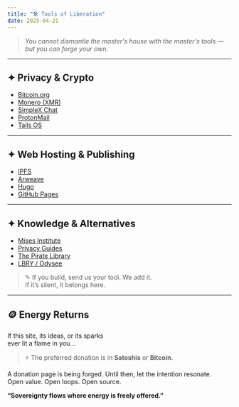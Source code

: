 ```yaml
---
title: "🛠️ Tools of Liberation"
date: 2025-04-21
---
```


> *You cannot dismantle the master's house with the master's tools —  
but you can forge your own.*

---

## ✦ Privacy & Crypto

- [Bitcoin.org](https://bitcoin.org)
- [Monero (XMR)](https://www.getmonero.org)
- [SimpleX Chat](https://simplex.chat)
- [ProtonMail](https://proton.me)
- [Tails OS](https://tails.net)

---

## ✦ Web Hosting & Publishing

- [IPFS](https://ipfs.tech)
- [Arweave](https://www.arweave.org)
- [Hugo](https://gohugo.io)
- [GitHub Pages](https://pages.github.com)

---

## ✦ Knowledge & Alternatives

- [Mises Institute](https://mises.org)
- [Privacy Guides](https://privacyguides.org)
- [The Pirate Library](https://www.pirate-library.com/)
- [LBRY / Odysee](https://odysee.com/)

> ✎ If you build, send us your tool. We add it.  
> If it’s silent, it belongs here.

---

## 🪙 Energy Returns

If this site, its ideas, or its sparks  
ever lit a flame in you...

> ⚡ The preferred donation is in **Satoshis** or **Bitcoin**.

A donation page is being forged. Until then, let the intention resonate.  
Open value. Open loops. Open source.

**“Sovereignty flows where energy is freely offered.”**

